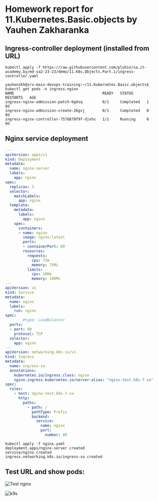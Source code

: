 # Homework report for 11.Kubernetes.Basic.objects by Yauhen Zakharanka

## Ingress-controller deployment (installed from URL)
```
kubectl apply -f https://raw.githubusercontent.com/pluhin/sa.it-academy.by/md-sa2-23-23/demo/11.K8s.Objects.Part.1/ingress-controller.yaml
```

```
yauhenzkh@srv-main-devops-training:~/11.Kubernetes.Basic.objects$ kubectl get pods -n ingress-nginx
NAME                                        READY   STATUS      RESTARTS   AGE
ingress-nginx-admission-patch-6g4sq         0/1     Completed   1          9d
ingress-nginx-admission-create-26gvj        0/1     Completed   0          9d
ingress-nginx-controller-7578879f9f-djvhs   1/1     Running     0          9d
```

## Nginx service deployment

```yaml
---
apiVersion: apps/v1
kind: Deployment
metadata:
  name: nginx-server
  labels:
    app: nginx
spec:
  replicas: 3
  selector:
    matchLabels:
      app: nginx
  template:
    metadata:
      labels:
        app: nginx
    spec:
      containers:
      - name: nginx
        image: nginx:latest
        ports:
        - containerPort: 80
        resources:
          requests:
            cpu: 75m
            memory: 75Mi
          limits:
            cpu: 100m
            memory: 100Mi
---
apiVersion: v1
kind: Service
metadata:
  name: nginx
  labels:
    run: nginx
spec:
        #type: LoadBalancer
  ports:
  - port: 80
    protocol: TCP
  selector:
    app: nginx
---
apiVersion: networking.k8s.io/v1
kind: Ingress
metadata:
  name: ingress-sa
  annotations:
    kubernetes.io/ingress.class: nginx
    nginx.ingress.kubernetes.io/server-alias: "nginx-test.k8s-7.sa"
spec:
  rules:
    - host: nginx-test.k8s-7.sa
      http:
        paths:
          - path: /
            pathType: Prefix
            backend:
              service:
                name: nginx
                port:
                  number: 80

```
```
kubectl apply -f nginx.yaml
deployment.apps/nginx-server created
service/nginx created
ingress.networking.k8s.io/ingress-sa created
```
## Test URL and show pods:

![Test nginx](https://github.com/eugenezakh/sa.it-academy.by/blob/md-sa2-23-23/Yauhen_Zakharanka/11.Kubernetes.Basic.objects/nginx-test.png)

![k9s](https://github.com/eugenezakh/sa.it-academy.by/blob/md-sa2-23-23/Yauhen_Zakharanka/11.Kubernetes.Basic.objects/pods.png)